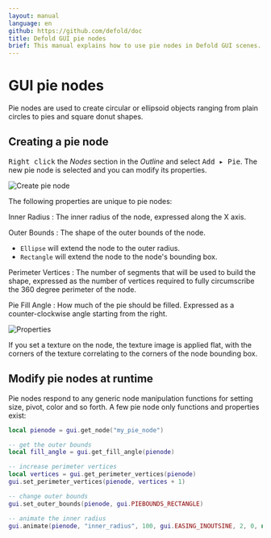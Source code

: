 ```yaml
---
layout: manual
language: en
github: https://github.com/defold/doc
title: Defold GUI pie nodes
brief: This manual explains how to use pie nodes in Defold GUI scenes.
---
```


# GUI pie nodes

Pie nodes are used to create circular or ellipsoid objects ranging from plain circles to pies and square donut shapes.

## Creating a pie node

<kbd>Right click</kbd> the *Nodes* section in the *Outline* and select <kbd>Add ▸ Pie</kbd>. The new pie node is selected and you can modify its properties.

![Create pie node](../images/gui-pie/create.png)

The following properties are unique to pie nodes:

Inner Radius
: The inner radius of the node, expressed along the X axis.

Outer Bounds
: The shape of the outer bounds of the node.

  - `Ellipse` will extend the node to the outer radius.
  - `Rectangle` will extend the node to the node's bounding box.

Perimeter Vertices
: The number of segments that will be used to build the shape, expressed as the number of vertices required to fully circumscribe the 360 degree perimeter of the node.

Pie Fill Angle
: How much of the pie should be filled. Expressed as a counter-clockwise angle starting from the right.

![Properties](../images/gui-pie/properties.png)

If you set a texture on the node, the texture image is applied flat, with the corners of the texture correlating to the corners of the node bounding box.

## Modify pie nodes at runtime

Pie nodes respond to any generic node manipulation functions for setting size, pivot, color and so forth. A few pie node only functions and properties exist:

```lua
local pienode = gui.get_node("my_pie_node")

-- get the outer bounds
local fill_angle = gui.get_fill_angle(pienode)

-- increase perimeter vertices
local vertices = gui.get_perimeter_vertices(pienode)
gui.set_perimeter_vertices(pienode, vertices + 1)

-- change outer bounds
gui.set_outer_bounds(pienode, gui.PIEBOUNDS_RECTANGLE)

-- animate the inner radius
gui.animate(pienode, "inner_radius", 100, gui.EASING_INOUTSINE, 2, 0, nil, gui.PLAYBACK_LOOP_PINGPONG)
```
